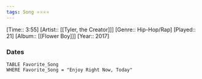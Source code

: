 ```yaml
---
tags: Song ⭐⭐⭐⭐ 
---
```

[Time:: 3:55]
[Artist:: [[Tyler, the Creator]]]
[Genre:: Hip-Hop/Rap]
[Played:: 21]
[Album:: [[Flower Boy]]]
[Year:: 2017]
### Dates
````dataview
TABLE Favorite_Song
WHERE Favorite_Song = "Enjoy Right Now, Today"
````